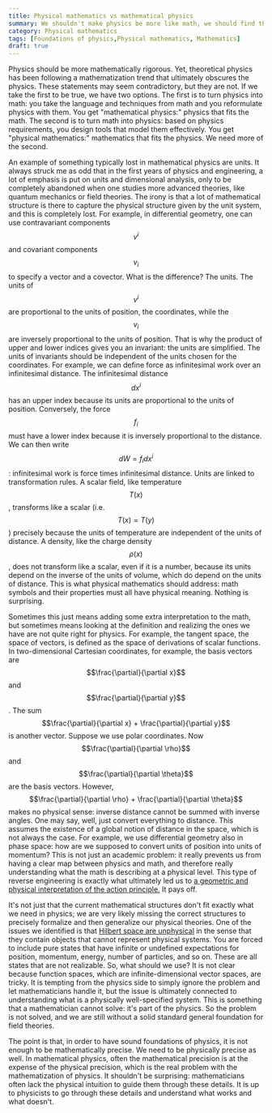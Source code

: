 ```yaml
---
title: Physical mathematics vs mathematical physics
summary: We shouldn't make physics be more like math, we should find the math that fits physics
category: Physical mathematics
tags: [Foundations of physics,Physical mathematics, Mathematics]
draft: true
---
```


Physics should be more mathematically rigorous. Yet, theoretical physics has been following a mathematization trend that ultimately obscures the physics. These statements may seem contradictory, but they are not. If we take the first to be true, we have two options. The first is to turn physics into math: you take the language and techniques from math and you reformulate physics with them. You get "mathematical physics:" physics that fits the math. The second is to turn math into physics: based on physics requirements, you design tools that model them effectively. You get "physical mathematics:" mathematics that fits the physics. We need more of the second.

An example of something typically lost in mathematical physics are units. It always struck me as odd that in the first years of physics and engineering, a lot of emphasis is put on units and dimensional analysis, only to be completely abandoned when one studies more advanced theories, like quantum mechanics or field theories. The irony is that a lot of mathematical structure is there to capture the physical structure given by the unit system, and this is completely lost. For example, in differential geometry, one can use contravariant components $$v^i$$ and covariant components $$v_i$$ to specify a vector and a covector. What is the difference? The units. The units of $$v^i$$ are proportional to the units of position, the coordinates, while the $$v_i$$ are inversely proportional to the units of position. That is why the product of upper and lower indices gives you an invariant: the units are simplified. The units of invariants should be independent of the units chosen for the coordinates. For example, we can define force as infinitesimal work over an infinitesimal distance. The infinitesimal distance $$dx^i$$ has an upper index because its units are proportional to the units of position. Conversely, the force $$f_i$$ must have a lower index because it is inversely proportional to the distance. We can then write $$dW = f_i dx^i$$: infinitesimal work is force times infinitesimal distance. Units are linked to transformation rules. A scalar field, like temperature $$T(x)$$, transforms like a scalar (i.e. $$T(x) = T(y)$$) precisely because the units of temperature are independent of the units of distance. A density, like the charge density $$\rho(x)$$, does not transform like a scalar, even if it is a number, because its units depend on the inverse of the units of volume, which do depend on the units of distance. This is what physical mathematics should address: math symbols and their properties must all have physical meaning. Nothing is surprising.

Sometimes this just means adding some extra interpretation to the math, but sometimes means looking at the definition and realizing the ones we have are not quite right for physics. For example, the tangent space, the space of vectors, is defined as the space of derivations of scalar functions. In two-dimensional Cartesian coordinates, for example, the basis vectors are $$\frac{\partial}{\partial x}$$ and $$\frac{\partial}{\partial y}$$. The sum $$\frac{\partial}{\partial x} + \frac{\partial}{\partial y}$$ is another vector. Suppose we use polar coordinates. Now $$\frac{\partial}{\partial \rho}$$ and $$\frac{\partial}{\partial \theta}$$ are the basis vectors. However, $$\frac{\partial}{\partial \rho} + \frac{\partial}{\partial \theta}$$ makes no physical sense: inverse distance cannot be summed with inverse angles. One may say, well, just convert everything to distance. This assumes the existence of a global notion of distance in the space, which is not always the case. For example, we use differential geometry also in phase space: how are we supposed to convert units of position into units of momentum? This is not just an academic problem: it really prevents us from having a clear map between physics and math, and therefore really understanding what the math is describing at a physical level. This type of reverse engineering is exactly what ultimately led us to [a geometric and physical interpretation of the action principle.](https://youtu.be/7M0BzJhw4wA) It pays off.

It's not just that the current mathematical structures don't fit exactly what we need in physics; we are very likely missing the correct structures to precisely formalize and then generalize our physical theories. One of the issues we identified is that [Hilbert space are unphysical](https://youtu.be/Grn8AGB9oF8) in the sense that they contain objects that cannot represent physical systems. You are forced to include pure states that have infinite or undefined expectations for position, momentum, energy, number of particles, and so on. These are all states that are not realizable. So, what should we use? It is not clear because function spaces, which are infinite-dimensional vector spaces, are tricky. It is tempting from the physics side to simply ignore the problem and let mathematicians handle it, but the issue is ultimately connected to understanding what is a physically well-specified system. This is something that a mathematician cannot solve: it's part of the physics. So the problem is not solved, and we are still without a solid standard general foundation for field theories.

The point is that, in order to have sound foundations of physics, it is not enough to be mathematically precise. We need to be physically precise as well. In mathematical physics, often the mathematical precision is at the expense of the physical precision, which is the real problem with the mathematization of physics. It shouldn't be surprising: mathematicians often lack the physical intuition to guide them through these details. It is up to physicists to go through these details and understand what works and what doesn't.
